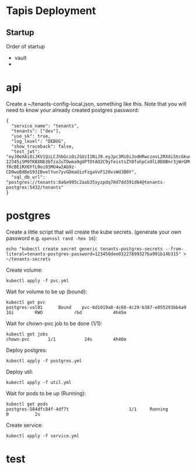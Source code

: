 # Tapis Deployment

## Startup 

Order of startup

- vault
- 


# api

  
Create a ~/tenants-config-local.json, something like this. Note that you will need to know your already created postgres password:
    
    {
      "service_name": "tenants",
      "tenants": ["dev"],
      "use_sk": true,
      "log_level": "DEBUG",
      "show_traceback": false,
      "test_jwt": "eyJ0eXAiOiJKV1QiLCJhbGciOiJSUzI1NiJ9.eyJpc3MiOiJodHRwczovL2RXdi5hcGkudGFwaXMuaW8vdG9rZW5zL3YzIiwic3ViIjoianN0dWJic0BkZXYiLCJ0YXBpcy90ZW5hbnRfaWQiOiJkZXYiLCJ0YXBpcy90b2tlbl90eXBlIjoiYWNjZXNzIiwidGFwaXMvZGVsZWdhdGlvbiI6ZmFsc2UsInRhcGlzL2RlbGVnYXRpb25fc3ViIjpudWxsLCJ0YXBpcy91c2VybmFtZSI6ImpzdHViYnMiLCJ0YXBpcy9hY2NvdW50X3R5cGUiOiJzZXJ2aWNlIiwiZXhwIjozMTQ5MDc4MDU2fQ.NoiGj7l8uCGhDyo-12345i5M9TKBXNb3bTzaJuTOwma9gUPTOtAO2C9yfeistsZY8fuhpCx0lL0D8Bnr3jWrGMVM_wGAKbF-fRcBEiRX6YfL0oi03MU4w2Ab9z-CD9woBdBeS93IBvelYun7yvGDmaUizFzgaVvF120vsWdJB0Y",
      "sql_db_url": "postgres://tenants:8a6e995c2aab35xyzpdq70d7dd391d64@tenants-postgres:5432/tenants"
    }

# postgres 

Create a little script that will create the kube secrets. (generate your own password e.g. `openssl rand -hex 16`): 

    echo "kubectl create secret generic tenants-postgres-secrets --from-literal=tenants-postgres-password=123450dee03227899327ba991b14b315" > ~/tenants-secrets


Create volume:

    kubectl apply -f pvc.yml

Wait for volume to be up (bound):

    kubectl get pvc
    postgres-vol01      Bound    pvc-6d1019a8-4c68-4c29-b387-e055293bb4a9   1Gi        RWO            rbd            4h45m

Wait for chown-pvc job to be done (1/1):

    kubectl get jobs
    chown-pvc       1/1           24s        4h46m

Deploy postgres:

    kubectl apply -f postgres.yml

Deploy util:

    kubectl apply -f util.yml


Wait for pods to be up (Running):

    kubectl get pods
    postgres-584dfc84f-4df7t                       1/1     Running             0          2s


Create service:

    kubectl apply -f service.yml

# test
